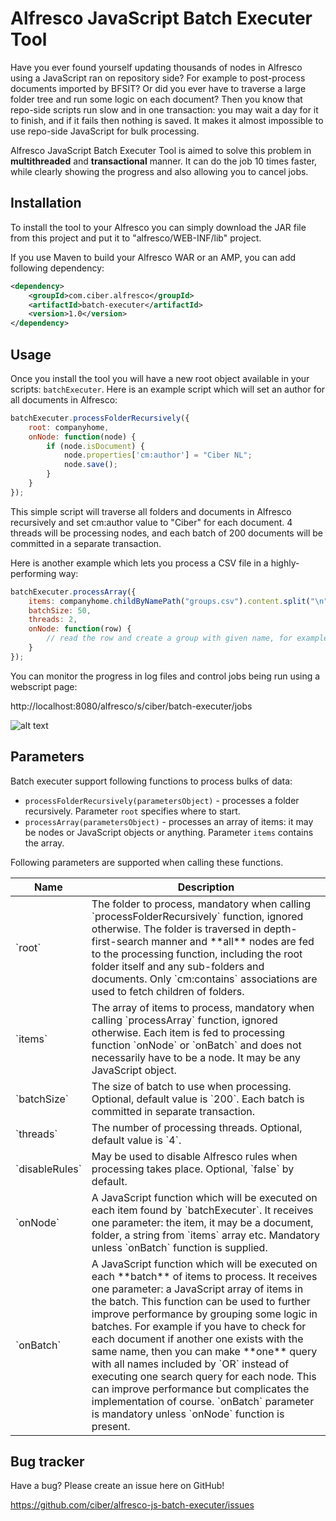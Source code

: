 Alfresco JavaScript Batch Executer Tool
=======================================

Have you ever found yourself updating thousands of nodes in Alfresco using a JavaScript ran on repository side?
For example to post-process documents imported by BFSIT? Or did you ever have to traverse a large folder tree and
run some logic on each document? Then you know that repo-side scripts run slow and in one transaction:
you may wait a day for it to finish, and if it fails then nothing is saved. It makes it almost impossible to
use repo-side JavaScript for bulk processing.

Alfresco JavaScript Batch Executer Tool is aimed to solve this problem in **multithreaded** and
**transactional** manner. It can do the job 10 times faster, while clearly showing the progress and also
allowing you to cancel jobs.

Installation
------------

To install the tool to your Alfresco you can simply download the JAR file from this project and put it to
"alfresco/WEB-INF/lib" project.

If you use Maven to build your Alfresco WAR or an AMP, you can add following dependency:

```xml
<dependency>
    <groupId>com.ciber.alfresco</groupId>
    <artifactId>batch-executer</artifactId>
    <version>1.0</version>
</dependency>
```

Usage
-----

Once you install the tool you will have a new root object available in your scripts: `batchExecuter`.
Here is an example script which will set an author for all documents in Alfresco:

```javascript
batchExecuter.processFolderRecursively({
    root: companyhome,
    onNode: function(node) {
        if (node.isDocument) {
            node.properties['cm:author'] = "Ciber NL";
            node.save();
        }
    }
});
```

This simple script will traverse all folders and documents in Alfresco recursively and set cm:author value to
"Ciber" for each document. 4 threads will be processing nodes, and each batch of 200 documents will be
committed in a separate transaction.

Here is another example which lets you process a CSV file in a highly-performing way:

```javascript
batchExecuter.processArray({
    items: companyhome.childByNamePath("groups.csv").content.split("\n"),
    batchSize: 50,
    threads: 2,
    onNode: function(row) {
        // read the row and create a group with given name, for example
    }
});
```

You can monitor the progress in log files and control jobs being run using a webscript page:

http://localhost:8080/alfresco/s/ciber/batch-executer/jobs

![alt text](/path/img.jpg "Jobs page screenshot")

Parameters
----------

Batch executer support following functions to process bulks of data:

* `processFolderRecursively(parametersObject)` - processes a folder recursively. Parameter `root` specifies where to start.
* `processArray(parametersObject)` - processes an array of items: it may be nodes or JavaScript objects or anything.
Parameter `items` contains the array.

Following parameters are supported when calling these functions.

<table>
<thead>
<tr>
    <th>Name</th>
    <th>Description</th>
</tr>
</thead>
<tbody>
<tr>
    <td>`root`</td>
    <td>
        The folder to process, mandatory when calling `processFolderRecursively` function, ignored otherwise.
        The folder is traversed in depth-first-search manner and **all** nodes are fed to the processing function,
        including the root folder itself and any sub-folders and documents. Only `cm:contains` associations are
        used to fetch children of folders.
    </td>
</tr>
<tr>
    <td>`items`</td>
    <td>
        The array of items to process, mandatory when calling `processArray` function, ignored otherwise. Each
        item is fed to processing function `onNode` or `onBatch` and does not necessarily have to be a node. It
        may be any JavaScript object.
    </td>
</tr>
<tr>
    <td>`batchSize`</td>
    <td>
        The size of batch to use when processing. Optional, default value is `200`. Each batch is committed in
        separate transaction.
    </td>
</tr>
<tr>
    <td>`threads`</td>
    <td>
        The number of processing threads. Optional, default value is `4`.
    </td>
</tr>
<tr>
    <td>`disableRules`</td>
    <td>
        May be used to disable Alfresco rules when processing takes place. Optional, `false` by default.
    </td>
</tr>
<tr>
    <td>`onNode`</td>
    <td>
        A JavaScript function which will be executed on each item found by `batchExecuter`. It receives one
        parameter: the item, it may be a document, folder, a string from `items` array etc. Mandatory unless
        `onBatch` function is supplied.
    </td>
</tr>
<tr>
    <td>`onBatch`</td>
    <td>
        A JavaScript function which will be executed on each **batch** of items to process. It receives one
        parameter: a JavaScript array of items in the batch. This function can be used to further improve
        performance by grouping some logic in batches. For example if you have to check for each document if
        another one exists with the same name, then you can make **one** query with all names included by `OR`
        instead of executing one search query for each node. This can improve performance but complicates the
        implementation of course. `onBatch` parameter is mandatory unless `onNode` function is present.
    </td>
</tr>
</tbody>
</table>

Bug tracker
-----------

Have a bug? Please create an issue here on GitHub!

https://github.com/ciber/alfresco-js-batch-executer/issues
